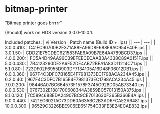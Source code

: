 # bitmap-printer

"Bitmap printer goes brrrrr"

(Should) work on HOS version 3.0.0-10.0.1.

Included patches:
| vi Version | Patch name (Build ID + .ips) |
| --- | --- |
| 3.0.0.410: | C41FC90700B2E371A88EA96D8E688E9AC954E40F.ips |
| 3.0.1.50: | CDD21E75CDEC621583FAE6A09B7E64A4789BCD37.ips |
| 4.0.0.200: | FC5A4D49AA96C39EFEECECAAB3A4338C89A0151F.ips |
| 5.0.0.430: | 7B4123290DE2A6F52DE4AB72BEA1A83D11214C71.ips |
| 5.1.0.80: | 723DF02F6955D903DF7134105A16D48F06012DB1.ips |
| 6.0.0.360: | 967F4C3DFC7B165E4F7981373EC1798ACA234A45.ips |
| 6.2.0.40: | 967F4C3DFC7B165E4F7981373EC1798ACA234A45.ips |
| 7.0.0.200: | 98446A07BC664573F1578F3745C928D05AB73340.ips |
| 8.0.0.530: | 0767302E1881700608344A3859BC57013150A375.ips |
| 8.1.0.120: | 7C5894688EDA24907BC9CE7013630F365B366E4A.ips |
| 9.0.0.440: | 7421EC6021AC73DD60A635BC2B3AD6FCAE2A6481.ips |
| 10.0.0.300: | 96529C3226BEE906EE651754C33FE3E24ECAE832.ips |
